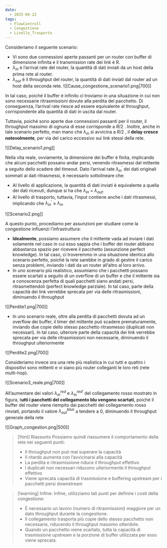 ```yaml
---
date:
  - 2025-04-22
tags:
  - FlowControll
  - Congestione
  - Livello_Trasporto
---
```

Consideriamo il seguente scenario:
- Vi sono due connessioni aperte passanti per un router con buffer di dimensione infinita e il transmission rate dei link è R.
- $λ_{in}$ è l’arrival rate del router, la quantità di dati inviati da un host della prima rete al router.
- $λ_{out}$ è il throughput del router, la quantità di dati inviati dal router ad un host della seconda rete.
![[Cause_congestione_scenario1.png|700]]

In tal caso, poiché il buffer è infinito ci troviamo in una situazione in cui non sono necessarie ritrasmissioni dovute alla perdita del pacchetto. Di conseguenza, l’arrival rate riesce ad essere equivalente al throughput, corrispondente alla quantità di dati in uscita dal router.

Tuttavia, poiché sono aperte due connessioni passanti per il router, il throughput massimo di ognuna di esse corrisponde a $R/2$ . Inoltre, anche in tale scenario perfetto, man mano che $λ_{in}$ si avvicina a $R/2$  , il **delay cresce notevolmente**, per via del carico eccessivo sui link stessi della rete.

![[Delay_scenario1.png]]

Nella vita reale, ovviamente, la dimensione dei buffer è finita, implicando che alcuni
pacchetti possano andar persi, venendo ritrasmessi dal mittente a seguito dello scadere
del timeout.
Dato l’arrival rate $λ^{\prime}_{in}$ dei dati originali sommati ai dati ritrasmessi, è necessario
sottolineare che:
- Al livello di applicazione, la quantità di dati inviati è equivalente a quella dei dati ricevuti, dunque si ha che $λ_{in}$  = $λ_{out}$.
- Al livello di trasporto, tuttavia, l’input contiene anche i dati ritrasmessi, implicando che 
  $λ^{\prime}_{in}$ ≥ $λ_{in}$
  
![[Scenario2.png]]

A questo punto, procediamo per assunzioni per studiare come la congestione influenzi
l’infrastruttura:
- **Idealmente**, possiamo assumere che il mittente vada ad inviare i dati solamente nel caso in cui esso sappia che i buffer dei router abbiano abbastanza spazio per ricevere il pacchetto (assunzione perfect knowledge). In tal caso, ci troveremmo in una situazione identica allo scenario perfetto, poiché la rete sarebbe in grado di gestire il carico senza problemi, inviando i dati da un router all’altro al loro arrivo.
- In uno scenario più realistico, assumiamo che i pacchetti possano essere scartati a seguito di un overflow di un buffer e che il mittente sia a conoscenza perfetta di quali pacchetti siano andati persi, ritrasmettendoli (perfect knowledge parziale).
  In tal caso, parte della capacità dei link verrebbe sprecata per via delle ritrasmissioni, diminuendo il throughput
  
![[Perdite1.png|700]]

- In uno scenario reale, oltre alla perdita di pacchetti dovuta ad un overflow dei buffer, il timer del mittente può scadere prematuramente, inviando due copie dello stesso pacchetto ritrasmesso (duplicati non necessari).
  In tal caso, ulteriore parte della capacità dei link verrebbe sprecata per via delle ritrasmissioni non necessarie, diminuendo il throughput ulteriormente

![[Perdite2.png|700]]

Consideriamo invece ora una rete più realistica in cui tutti e quattro i dispositivi sono
mittenti e vi siano più router colleganti le loro reti (rete multi-hop).

![[Scenario3_reale.png|700]]

All’aumentare dei valori $λ^{red}_{in}$ e $λ^{red '}_{in}$ del collegamento rosso mostrato in figura, t**utti i pacchetti del collegamento blu vengono scartati**, poiché il buffer del router viene riempito dai pacchetti del collegamento rosso rinviati, portando il valore $λ^{blue}_{out}$ a tendere a 0, diminuendo il throughput generale della rete

![[Graph_congestion.png|500]]

> [!hint] Riassunto 
> Possiamo quindi riassumere il comportamento della rete nei seguenti punti:
> - Il throughput non può mai superare la capacità
> - Il ritardo aumenta con l’avvicinarsi alla capacità
> - La perdita e ritrasmissione riduce il throughput effettivo
> - I duplicati non necessari riducono ulteriormente il throughput effettivo
> - Viene sprecata capacità di trasmissione e buffering upstream per i pacchetti persi downstream

> [!warning] Infine:
> Infine, utilizziamo tali punti per definire i costi della congestione:
> - È necessario un lavoro (numero di ritrasmissioni) maggiore per un dato throughput durante la congestione.
> - Il collegamento trasporta più copie dello stesso pacchetto non necessarie, riducendo il throughput massimo ottenibile.
> - Quando un pacchetto viene scartato, tutta la capacità di trasmissione upstream e la porzione di buffer utilizzata per esso viene sprecata.

